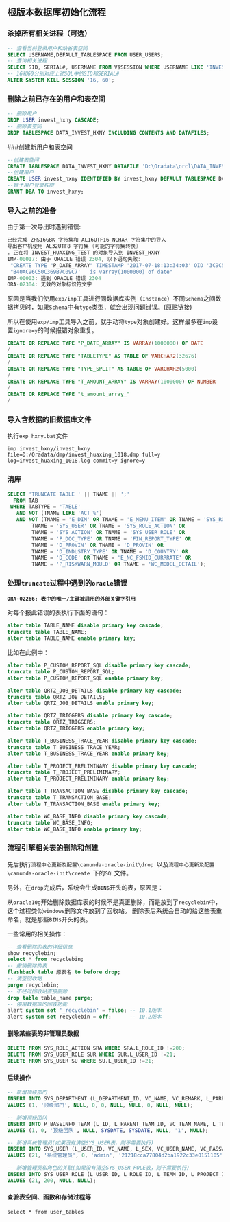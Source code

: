 ## 根版本数据库初始化流程

### 杀掉所有相关进程（可选）

```sql
-- 查看当前登录用户和缺省表空间
SELECT USERNAME,DEFAULT_TABLESPACE FROM USER_USERS;
-- 查询相关进程
SELECT SID, SERIAL#, USERNAME FROM V$SESSION WHERE USERNAME LIKE 'INVEST_HXNY%';
-- 16和60分别对应上述SQL中的SID和SERIAL#
ALTER SYSTEM KILL SESSION '16, 60';
```

### 删除之前已存在的用户和表空间

```sql
-- 删除用户
DROP USER invest_hxny CASCADE;
-- 删除表空间
DROP TABLESPACE DATA_INVEST_HXNY INCLUDING CONTENTS AND DATAFILES;
```

###创建新用户和表空间

```sql
--创建表空间
CREATE TABLESPACE DATA_INVEST_HXNY DATAFILE 'D:\Oradata\orcl\DATA_INVEST_HXNY.DBF' SIZE 400M AUTOEXTEND ON;
--创建用户
CREATE USER invest_hxny IDENTIFIED BY invest_hxny DEFAULT TABLESPACE DATA_INVEST_HXNY;
--赋予用户登录权限
GRANT DBA TO invest_hxny;
```

### 导入之前的准备

由于第一次导出时遇到错误:

```verilog
已经完成 ZHS16GBK 字符集和 AL16UTF16 NCHAR 字符集中的导入
导出客户机使用 AL32UTF8 字符集 (可能的字符集转换)
. 正在将 INVEST_HUAXING_TEST 的对象导入到 INVEST_HXNY
IMP-00017: 由于 ORACLE 错误 2304, 以下语句失败:
 "CREATE TYPE "P_DATE_ARRAY" TIMESTAMP '2017-07-18:13:34:03' OID '3C9C519A288"
 "B40AC96C50C369B7C09C7'   is varray(1000000) of date"
IMP-00003: 遇到 ORACLE 错误 2304
ORA-02304: 无效的对象标识符文字
```

原因是当我们使用`exp/imp`工具进行同数据库实例（`Instance`）不同`Schema`之间数据拷贝时，如果`Schema`中有`type`类型，就会出现问题错误。([原贴链接](http://www.linuxidc.com/Linux/2012-06/63946.htm))

所以在使用`exp/imp`工具导入之前，就手动将`type`对象创建好。这样最多在`imp`设置`ignore=y`的时候报错对象重复。

```sql
CREATE OR REPLACE TYPE "P_DATE_ARRAY" IS VARRAY(1000000) OF DATE
/
CREATE OR REPLACE TYPE "TABLETYPE" AS TABLE OF VARCHAR2(32676)
/
CREATE OR REPLACE TYPE "TYPE_SPLIT" AS TABLE OF VARCHAR2(5000)
/
CREATE OR REPLACE TYPE "T_AMOUNT_ARRAY" IS VARRAY(1000000) OF NUMBER
/
CREATE OR REPLACE TYPE "t_amount_array_"
/
```

### 导入含数据的旧数据库文件

执行`exp_hxny.bat`文件

```shell
imp invest_hxny/invest_hxny file=D:/Oradata/dmp/invest_huaxing_1018.dmp full=y log=invest_huaxing_1018.log commit=y ignore=y
```

### 清库

```sql
SELECT 'TRUNCATE TABLE ' || TNAME || ';'
  FROM TAB
 WHERE TABTYPE = 'TABLE'
   AND NOT (TNAME LIKE 'ACT_%')
   AND NOT (TNAME = 'E_DIM' OR TNAME = 'E_MENU_ITEM' OR TNAME = 'SYS_ROLE' OR
        TNAME = 'SYS_USER' OR TNAME = 'SYS_ROLE_ACTION' OR
        TNAME = 'SYS_ACTION' OR TNAME = 'SYS_USER_ROLE' OR
        TNAME = 'P_DOC_TYPE' OR TNAME = 'FIN_REPORT_TYPE' OR
        TNAME = 'D_PROVIN' OR TNAME = 'D_PROVIN' OR
        TNAME = 'D_INDUSTRY_TYPE' OR TNAME = 'D_COUNTRY' OR
        TNAME = 'D_CODE' OR TNAME = 'E_NC_FSMID_CURRRATE' OR
        TNAME = 'P_RISKWARN_MOULD' OR TNAME = 'WC_MODEL_DETAIL');
```

### 处理`truncate`过程中遇到的`oracle`错误

**`ORA-02266: 表中的唯一/主键被启用的外部关键字引用`**

对每个报此错误的表执行下面的语句：

```sql
alter table TABLE_NAME disable primary key cascade;
truncate table TABLE_NAME;
alter table TABLE_NAME enable primary key;
```

比如在此例中：

```sql
alter table P_CUSTOM_REPORT_SQL disable primary key cascade;
truncate table P_CUSTOM_REPORT_SQL;
alter table P_CUSTOM_REPORT_SQL enable primary key;

alter table QRTZ_JOB_DETAILS disable primary key cascade;
truncate table QRTZ_JOB_DETAILS;
alter table QRTZ_JOB_DETAILS enable primary key;

alter table QRTZ_TRIGGERS disable primary key cascade;
truncate table QRTZ_TRIGGERS;
alter table QRTZ_TRIGGERS enable primary key;

alter table T_BUSINESS_TRACE_YEAR disable primary key cascade;
truncate table T_BUSINESS_TRACE_YEAR;
alter table T_BUSINESS_TRACE_YEAR enable primary key;

alter table T_PROJECT_PRELIMINARY disable primary key cascade;
truncate table T_PROJECT_PRELIMINARY;
alter table T_PROJECT_PRELIMINARY enable primary key;

alter table T_TRANSACTION_BASE disable primary key cascade;
truncate table T_TRANSACTION_BASE;
alter table T_TRANSACTION_BASE enable primary key;

alter table WC_BASE_INFO disable primary key cascade;
truncate table WC_BASE_INFO;
alter table WC_BASE_INFO enable primary key;

```

### 流程引擎相关表的删除和创建

先后执行`流程中心更新及配置\camunda-oracle-init\drop `以及`流程中心更新及配置\camunda-oracle-init\create `下的`SQL`文件。

另外，在`drop`完成后，系统会生成`BIN$`开头的表，原因是：

从`oracle10g`开始删除数据库表的时候不是真正删除，而是放到了`recyclebin`中，这个过程类似`windows`删除文件放到了回收站。 
删除表后系统会自动的给这些表重命名，就是那些`BIN$`开头的表。

一些常用的相关操作：

```sql
-- 查看删除的表的详细信息
show recyclebin;
select * from recyclebin; 
-- 撤销删除的表
flashback table 原表名 to before drop;
-- 清空回收站
purge recyclebin;
-- 不经过回收站直接删除
drop table table_name purge; 
-- 停用数据库的回收功能
alert system set '_recyclebin' = false; -- 10.1版本 
alert system set recyclebin = off; 		-- 10.2版本
```

#### 删除某些表的非管理员数据

```sql
DELETE FROM SYS_ROLE_ACTION SRA WHERE SRA.L_ROLE_ID !=200;
DELETE FROM SYS_USER_ROLE SUR WHERE SUR.L_USER_ID !=21;
DELETE FROM SYS_USER SU WHERE SU.L_USER_ID !=21;
```

#### 后续操作

```sql
-- 新增顶级部门
INSERT INTO SYS_DEPARTMENT (L_DEPARTMENT_ID, VC_NAME, VC_REMARK, L_PARENT_DEPARTMENT_ID, L_STATUS, L_LEADER_ID, L_TYPE, L_RESOURCE_TYPE, L_DEPT_ORD, VC_ASSISTANT_EMAIL)
VALUES (1, '顶级部门', NULL, 0, 0, NULL, NULL, 0, NULL, NULL);

-- 新增顶级团队
INSERT INTO P_BASEINFO_TEAM (L_ID, L_PARENT_TEAM_ID, VC_TEAM_NAME, L_TEAM_LEADER, D_ENTER_TIME, D_UPDATE_TIME, VC_REMARK, VC_TYPE, IS_SHARE)
VALUES (1, 0, '顶级团队', NULL, SYSDATE, SYSDATE, NULL, '1', NULL);

-- 新增系统管理员(如果没有清空SYS_USER表，则不需要执行)
INSERT INTO SYS_USER (L_USER_ID, VC_NAME, L_SEX, VC_USER_NAME, VC_PASSWORD, VC_ID_CARD_NO, VC_ADDRESS, VC_PHONE, VC_FAX, VC_EMAIL, VC_MOBILE, VC_REMARK, L_STATUS, VC_COMPANY, VC_PRICE, L_GRADE, VC_AD_VALUE, VC_USER_TYPE, VC_BIRTHDAY, L_LEAVE, VC_ISLOCK, N_ERROR_TIMES, LOCK_TIMESTAMP)
VALUES (21, '系统管理员', 0, 'admin', '21218cca77804d2ba1922c33e0151105', NULL, NULL, NULL, NULL, NULL, NULL, NULL, 0, NULL, NULL, NULL, NULL, '2', NULL, 0, 'n', NULL, NULL);

-- 新增管理员和角色的关联(如果没有清空SYS_USER_ROLE表，则不需要执行)
INSERT INTO SYS_USER_ROLE (L_USER_ID, L_ROLE_ID, L_TEAM_ID, L_PROJECT_ID)
VALUES (21, 200, NULL, NULL);

```

#### 查验表空间、函数和存储过程等

```
select * from user_tables
```

